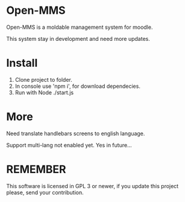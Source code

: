 # Open-MMS
Open-MMS is a moldable management system for moodle.

This system stay in development and need more updates.

# Install

1. Clone project to folder.
2. In console use 'npm i', for download dependecies.
3. Run with Node ./start.js


# More

Need translate handlebars screens to english language.

Support multi-lang not enabled yet. Yes in future...



# REMEMBER
This software is licensed in GPL 3 or newer, if you update this project please, send your contribution.
